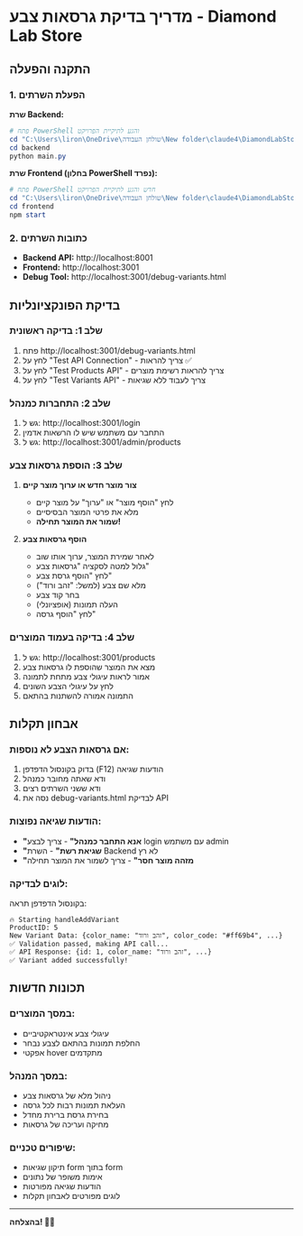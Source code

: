 # מדריך בדיקת גרסאות צבע - Diamond Lab Store

## התקנה והפעלה

### 1. הפעלת השרתים

**שרת Backend:**
```powershell
# פתח PowerShell והגע לתיקיית הפרויקט
cd "C:\Users\liron\OneDrive\שולחן העבודה\New folder\claude4\DiamondLabStore"
cd backend
python main.py
```

**שרת Frontend (בחלון PowerShell נפרד):**
```powershell
# פתח PowerShell חדש והגע לתיקיית הפרויקט
cd "C:\Users\liron\OneDrive\שולחן העבודה\New folder\claude4\DiamondLabStore"
cd frontend
npm start
```

### 2. כתובות השרתים
- **Backend API:** http://localhost:8001
- **Frontend:** http://localhost:3001
- **Debug Tool:** http://localhost:3001/debug-variants.html

## בדיקת הפונקציונליות

### שלב 1: בדיקה ראשונית
1. פתח http://localhost:3001/debug-variants.html
2. לחץ על "Test API Connection" - צריך להראות ✅
3. לחץ על "Test Products API" - צריך להראות רשימת מוצרים
4. לחץ על "Test Variants API" - צריך לעבוד ללא שגיאות

### שלב 2: התחברות כמנהל
1. גש ל: http://localhost:3001/login
2. התחבר עם משתמש שיש לו הרשאות אדמין
3. גש ל: http://localhost:3001/admin/products

### שלב 3: הוספת גרסאות צבע
1. **צור מוצר חדש או ערוך מוצר קיים**
   - לחץ "הוסף מוצר" או "ערוך" על מוצר קיים
   - מלא את פרטי המוצר הבסיסיים
   - **שמור את המוצר תחילה!**

2. **הוסף גרסאות צבע**
   - לאחר שמירת המוצר, ערוך אותו שוב
   - גלול למטה לסקציה "גרסאות צבע"
   - לחץ "הוסף גרסת צבע"
   - מלא שם צבע (למשל: "זהב ורוד")
   - בחר קוד צבע
   - העלה תמונות (אופציונלי)
   - לחץ "הוסף גרסה"

### שלב 4: בדיקה בעמוד המוצרים
1. גש ל: http://localhost:3001/products
2. מצא את המוצר שהוספת לו גרסאות צבע
3. אמור לראות עיגולי צבע מתחת לתמונה
4. לחץ על עיגולי הצבע השונים
5. התמונה אמורה להשתנות בהתאם

## אבחון תקלות

### אם גרסאות הצבע לא נוספות:
1. בדוק בקונסול הדפדפן (F12) הודעות שגיאה
2. ודא שאתה מחובר כמנהל
3. ודא ששני השרתים רצים
4. נסה את debug-variants.html לבדיקת API

### הודעות שגיאה נפוצות:
- **"אנא התחבר כמנהל"** - צריך לבצע login עם משתמש admin
- **"שגיאת רשת"** - השרת Backend לא רץ
- **"מזהה מוצר חסר"** - צריך לשמור את המוצר תחילה

### לוגים לבדיקה:
בקונסול הדפדפן תראה:
```
🔥 Starting handleAddVariant
ProductID: 5
New Variant Data: {color_name: "זהב ורוד", color_code: "#ff69b4", ...}
✅ Validation passed, making API call...
✅ API Response: {id: 1, color_name: "זהב ורוד", ...}
✅ Variant added successfully!
```

## תכונות חדשות

### במסך המוצרים:
- עיגולי צבע אינטראקטיביים
- החלפת תמונות בהתאם לצבע נבחר
- אפקטי hover מתקדמים

### במסך המנהל:
- ניהול מלא של גרסאות צבע
- העלאת תמונות רבות לכל גרסה
- בחירת גרסת ברירת מחדל
- מחיקה ועריכה של גרסאות

### שיפורים טכניים:
- תיקון שגיאות form בתוך form
- אימות משופר של נתונים
- הודעות שגיאה מפורטות
- לוגים מפורטים לאבחון תקלות

---

**בהצלחה! 🎨✨** 